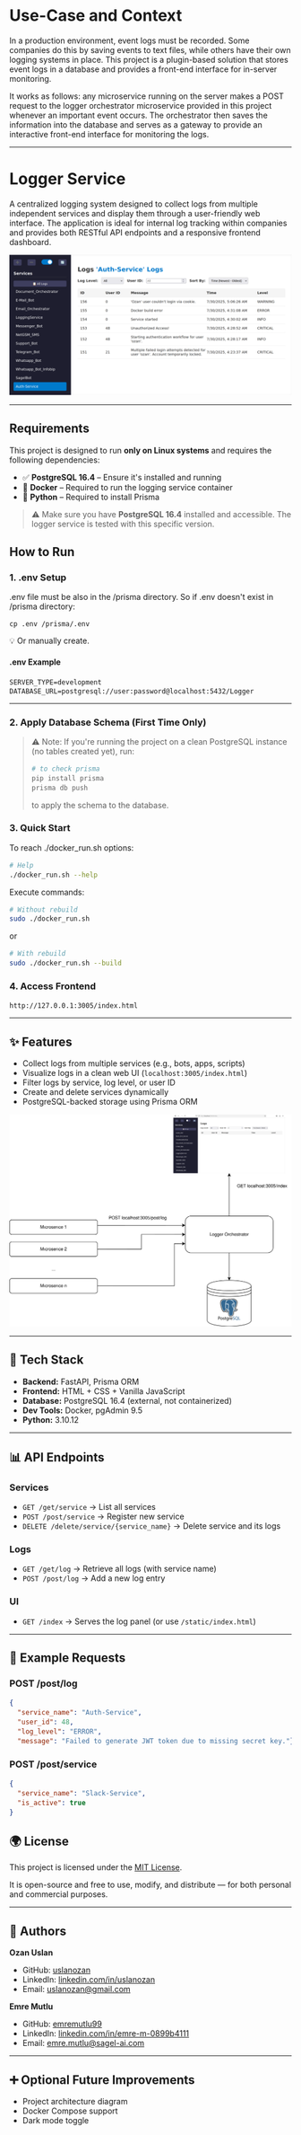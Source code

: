 # Use-Case and Context

In a production environment, event logs must be recorded. Some companies do this by saving events to text files, while others have their own logging systems in place. This project is a plugin-based solution that stores event logs in a database and provides a front-end interface for in-server monitoring.

It works as follows: any microservice running on the server makes a POST request to the logger orchestrator microservice provided in this project whenever an important event occurs. The orchestrator then saves the information into the database and serves as a gateway to provide an interactive front-end interface for monitoring the logs.

---
# Logger Service

A centralized logging system designed to collect logs from multiple independent services and display them through a user-friendly web interface. The application is ideal for internal log tracking within companies and provides both RESTful API endpoints and a responsive frontend dashboard.

![Logger Service Flow](assets/dashboard.png)

---

## Requirements

This project is designed to run **only on Linux systems** and requires the following dependencies:

- ✅ **PostgreSQL 16.4** – Ensure it's installed and running  
- 🐳 **Docker** – Required to run the logging service container  
- 🐍 **Python** – Required to install Prisma

> ⚠️ Make sure you have **PostgreSQL 16.4** installed and accessible. The logger service is tested with this specific version.



## How to Run


### 1. .env Setup
.env file must be also in the /prisma directory. So if .env doesn't exist in /prisma directory:
```env
cp .env /prisma/.env
```
💡 Or manually create.

#### .env Example

```env
SERVER_TYPE=development
DATABASE_URL=postgresql://user:password@localhost:5432/Logger
```
---


### 2. Apply Database Schema (First Time Only) 

> ⚠️ Note:
> If you're running the project on a clean PostgreSQL instance (no tables created yet), run:
>
> ```bash
> # to check prisma
> pip install prisma 
> prisma db push
> ```
> to apply the schema to the database.

### 3. Quick Start

To reach ./docker_run.sh options:
```bash
# Help
./docker_run.sh --help
```

Execute commands:
```bash
# Without rebuild
sudo ./docker_run.sh
```
or
```bash
# With rebuild
sudo ./docker_run.sh --build
```

### 4. Access Frontend

```
http://127.0.0.1:3005/index.html
```



---

## ✨ Features

* Collect logs from multiple services (e.g., bots, apps, scripts)
* Visualize logs in a clean web UI (`localhost:3005/index.html`)
* Filter logs by service, log level, or user ID
* Create and delete services dynamically
* PostgreSQL-backed storage using Prisma ORM

![Logger Service Flow](assets/logger_diagram.svg)

---


## 🧱 Tech Stack

* **Backend:** FastAPI, Prisma ORM
* **Frontend:** HTML + CSS + Vanilla JavaScript
* **Database:** PostgreSQL 16.4 (external, not containerized)
* **Dev Tools:** Docker, pgAdmin 9.5
* **Python:** 3.10.12

---


## 📊 API Endpoints

### Services

* `GET /get/service` → List all services
* `POST /post/service` → Register new service
* `DELETE /delete/service/{service_name}` → Delete service and its logs

### Logs

* `GET /get/log` → Retrieve all logs (with service name)
* `POST /post/log` → Add a new log entry

### UI

* `GET /index` → Serves the log panel (or use `/static/index.html`)

---

## 🔧 Example Requests

### POST /post/log

```json
{
  "service_name": "Auth-Service",
  "user_id": 48,
  "log_level": "ERROR",
  "message": "Failed to generate JWT token due to missing secret key."}
```

### POST /post/service

```json
{
  "service_name": "Slack-Service",
  "is_active": true
}
```

## 🌍 License

This project is licensed under the [MIT License](LICENSE).

It is open-source and free to use, modify, and distribute — for both personal and commercial purposes.

---

## 👤 Authors

**Ozan Uslan**


* GitHub: [uslanozan](https://github.com/uslanozan)
* LinkedIn: [linkedin.com/in/uslanozan](https://linkedin.com/in/uslanozan)
* Email: [uslanozan@gmail.com](mailto:uslanozan@gmail.com)

**Emre Mutlu**

* GitHub: [emremutlu99](https://github.com/emremutlu99)
* LinkedIn: [linkedin.com/in/emre-m-0899b4111](https://linkedin.com/in/emre-m-0899b4111)
* Email: [emre.mutlu@sagel-ai.com](mailto:emre.mutlu@sagel-ai.com)

---

## ➕ Optional Future Improvements
* Project architecture diagram
* Docker Compose support
* Dark mode toggle
